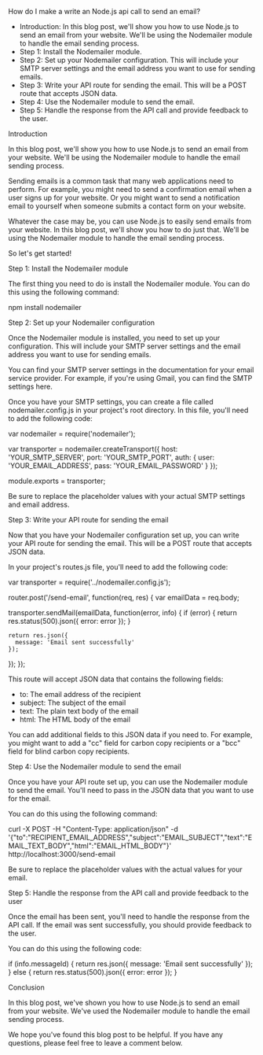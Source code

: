 How do I make a write an Node.js api call to send an email?

- Introduction: In this blog post, we'll show you how to use Node.js to send an email from your website. We'll be using the Nodemailer module to handle the email sending process.
- Step 1: Install the Nodemailer module.
- Step 2: Set up your Nodemailer configuration. This will include your SMTP server settings and the email address you want to use for sending emails.
- Step 3: Write your API route for sending the email. This will be a POST route that accepts JSON data.
- Step 4: Use the Nodemailer module to send the email.
- Step 5: Handle the response from the API call and provide feedback to the user.

Introduction

In this blog post, we'll show you how to use Node.js to send an email from your website. We'll be using the Nodemailer module to handle the email sending process.

Sending emails is a common task that many web applications need to perform. For example, you might need to send a confirmation email when a user signs up for your website. Or you might want to send a notification email to yourself when someone submits a contact form on your website.

Whatever the case may be, you can use Node.js to easily send emails from your website. In this blog post, we'll show you how to do just that. We'll be using the Nodemailer module to handle the email sending process.

So let's get started!

Step 1: Install the Nodemailer module

The first thing you need to do is install the Nodemailer module. You can do this using the following command:

npm install nodemailer

Step 2: Set up your Nodemailer configuration

Once the Nodemailer module is installed, you need to set up your configuration. This will include your SMTP server settings and the email address you want to use for sending emails.

You can find your SMTP server settings in the documentation for your email service provider. For example, if you're using Gmail, you can find the SMTP settings here.

Once you have your SMTP settings, you can create a file called nodemailer.config.js in your project's root directory. In this file, you'll need to add the following code:

var nodemailer = require('nodemailer');

var transporter = nodemailer.createTransport({
  host: 'YOUR_SMTP_SERVER',
  port: 'YOUR_SMTP_PORT',
  auth: {
    user: 'YOUR_EMAIL_ADDRESS',
    pass: 'YOUR_EMAIL_PASSWORD'
  }
});

module.exports = transporter;

Be sure to replace the placeholder values with your actual SMTP settings and email address.

Step 3: Write your API route for sending the email

Now that you have your Nodemailer configuration set up, you can write your API route for sending the email. This will be a POST route that accepts JSON data.

In your project's routes.js file, you'll need to add the following code:

var transporter = require('../nodemailer.config.js');

router.post('/send-email', function(req, res) {
  var emailData = req.body;

  transporter.sendMail(emailData, function(error, info) {
    if (error) {
      return res.status(500).json({
        error: error
      });
    }

    return res.json({
      message: 'Email sent successfully'
    });
  });
});

This route will accept JSON data that contains the following fields:

- to: The email address of the recipient
- subject: The subject of the email
- text: The plain text body of the email
- html: The HTML body of the email

You can add additional fields to this JSON data if you need to. For example, you might want to add a "cc" field for carbon copy recipients or a "bcc" field for blind carbon copy recipients.

Step 4: Use the Nodemailer module to send the email

Once you have your API route set up, you can use the Nodemailer module to send the email. You'll need to pass in the JSON data that you want to use for the email.

You can do this using the following command:

curl -X POST -H "Content-Type: application/json" -d '{"to":"RECIPIENT_EMAIL_ADDRESS","subject":"EMAIL_SUBJECT","text":"EMAIL_TEXT_BODY","html":"EMAIL_HTML_BODY"}' http://localhost:3000/send-email

Be sure to replace the placeholder values with the actual values for your email.

Step 5: Handle the response from the API call and provide feedback to the user

Once the email has been sent, you'll need to handle the response from the API call. If the email was sent successfully, you should provide feedback to the user.

You can do this using the following code:

if (info.messageId) {
  return res.json({
    message: 'Email sent successfully'
  });
} else {
  return res.status(500).json({
    error: error
  });
}

Conclusion

In this blog post, we've shown you how to use Node.js to send an email from your website. We've used the Nodemailer module to handle the email sending process.

We hope you've found this blog post to be helpful. If you have any questions, please feel free to leave a comment below.